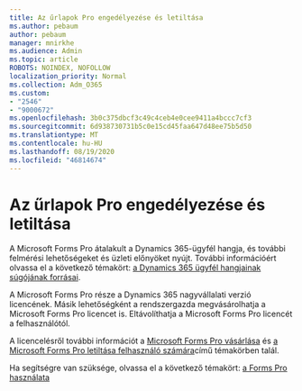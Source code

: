 ```yaml
---
title: Az űrlapok Pro engedélyezése és letiltása
ms.author: pebaum
author: pebaum
manager: mnirkhe
ms.audience: Admin
ms.topic: article
ROBOTS: NOINDEX, NOFOLLOW
localization_priority: Normal
ms.collection: Adm_O365
ms.custom:
- "2546"
- "9000672"
ms.openlocfilehash: 3b0c375dbcf3c49c4ceb4e0cee9411a4bccc7cf3
ms.sourcegitcommit: 6d938730731b5c0e15cd45faa647d48ee75b5d50
ms.translationtype: MT
ms.contentlocale: hu-HU
ms.lasthandoff: 08/19/2020
ms.locfileid: "46814674"
---
```

# <a name="enable-or-disable-forms-pro"></a>Az űrlapok Pro engedélyezése és letiltása

A Microsoft Forms Pro átalakult a Dynamics 365-ügyfél hangja, és további felmérési lehetőségeket és üzleti előnyöket nyújt. További információért olvassa el a következő témakört: [a Dynamics 365 ügyfél hangjainak súgójának forrásai](https://go.microsoft.com/fwlink/p/?linkid=2128357).  

A Microsoft Forms Pro része a Dynamics 365 nagyvállalati verzió licencének. Másik lehetőségként a rendszergazda megvásárolhatja a Microsoft Forms Pro licencet is. Eltávolíthatja a Microsoft Forms Pro licencét a felhasználótól.  

A licencelésről további információt a [Microsoft Forms Pro vásárlása](https://docs.microsoft.com/forms-pro/purchase#purchase-microsoft-forms-pro-for-users-in-a-dynamics-365-tenant) és [a Microsoft Forms Pro letiltása felhasználó számára](https://docs.microsoft.com/forms-pro/purchase#disable-microsoft-forms-pro-for-a-user-1)című témakörben talál.
  
Ha segítségre van szüksége, olvassa el a következő témakört: [a Forms Pro használata](https://docs.microsoft.com/forms-pro/troubleshoot)